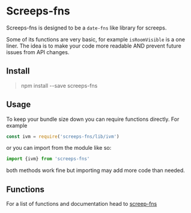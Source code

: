 # Screeps-fns

Screeps-fns is designed to be a `date-fns` like library for screeps.

Some of its functions are very basic, for example `isRoomVisible` is a one liner. The idea is to make your code more readable AND prevent future issues from API changes.

## Install

> npm install --save screeps-fns

## Usage

To keep your bundle size down you can require functions directly. For example

```js
const ivm = require('screeps-fns/lib/ivm')
```

or you can import from the module like so:

```ts
import {ivm} from 'screeps-fns'
```

both methods work fine but importing may add more code than needed.

## Functions

For a list of functions and documentation head to [screep-fns](https://screeps-fns.arcath.net/)
